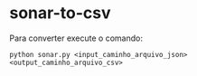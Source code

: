 # sonar-to-csv

Para converter execute o comando:

```
python sonar.py <input_caminho_arquivo_json> <output_caminho_arquivo_csv>
```
